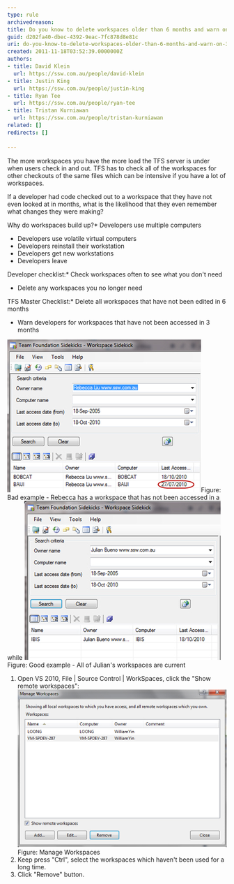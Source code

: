 ```yaml
---
type: rule
archivedreason: 
title: Do you know to delete workspaces older than 6 months and warn on 3?
guid: d202fa40-dbec-4392-9eac-7fc878d8e81c
uri: do-you-know-to-delete-workspaces-older-than-6-months-and-warn-on-3
created: 2011-11-18T03:52:39.0000000Z
authors:
- title: David Klein
  url: https://ssw.com.au/people/david-klein
- title: Justin King
  url: https://ssw.com.au/people/justin-king
- title: Ryan Tee
  url: https://ssw.com.au/people/ryan-tee
- title: Tristan Kurniawan
  url: https://ssw.com.au/people/tristan-kurniawan
related: []
redirects: []

---
```


The more workspaces you have the more load the TFS server is under when users check in and out. TFS has to check all of the workspaces for other checkouts of the same files which can be intensive if you have a lot of workspaces.

<!--endintro-->

If a developer had code checked out to a workspace that they have not even looked at in months, what is the likelihood that they even remember what changes they were making?

Why do workspaces build up?* Developers use multiple computers
* Developers use volatile virtual computers
* Developers reinstall their workstation
* Developers get new workstations
* Developers leave


Developer checklist:* Check workspaces often to see what you don't need
* Delete any workspaces you no longer need


TFS Master Checklist:* Delete all workspaces that have not been edited in 6 months
* Warn developers for workspaces that have not been accessed in 3 months

![Longtime Workspaces](LongtimeWorkspaces.jpg)Figure: Bad example - Rebecca has a workspace that has not been accessed in a while ![Current Workspaces](CurrentWorkspaces.jpg)Figure: Good example - All of Julian's workspaces are current
1. Open VS 2010, File | Source Control | WorkSpaces, click the "Show remote workspaces": ![Manage Workspaces ](ManageWorkspaces.jpg)Figure: Manage Workspaces
2. Keep press "Ctrl", select the workspaces which haven't been used for a long time.
3. Click "Remove" button.
